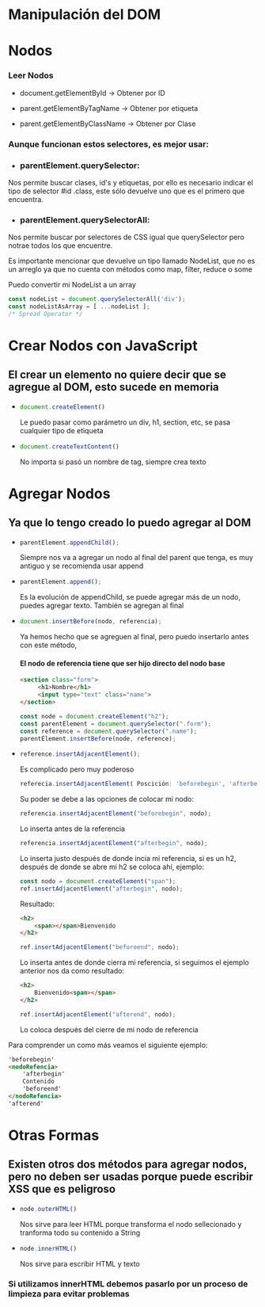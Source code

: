 # Manipulación del DOM
# Nodos
### Leer Nodos
* document.getElementById -> Obtener por ID

* parent.getElementByTagName -> Obtener por etiqueta

* parent.getElementByClassName -> Obtener por Clase
### Aunque funcionan estos selectores, es mejor usar:
  * ### parentElement.querySelector:
  Nos permite buscar clases, id's y etiquetas, por ello es necesario indicar el tipo de selector #id .class, este sólo devuelve uno que es el primero que encuentra.
  * ### parentElement.querySelectorAll:
  Nos permite buscar por selectores de CSS igual que querySelector pero notrae todos los que encuentre.

  Es importante mencionar que devuelve un tipo llamado NodeList, que no es un arreglo ya que no cuenta con métodos como map, filter, reduce o some

  Puedo convertir mi NodeList a un array
  ```javascript
  const nodeList = document.querySelectorAll('div');
  const nodeListAsArray = [ ...nodeList ];
  /* Spread Operator */
  ```
# Crear Nodos con JavaScript

## El crear un elemento no quiere decir que se agregue al DOM, esto sucede en memoria

* ```javascript
  document.createElement()
  ```

  Le puedo pasar como parámetro un div, h1, section, etc, se pasa cualquier tipo de etiqueta

* ```javascript
  document.createTextContent()
  ```

  No importa si pasó un nombre de tag, siempre crea texto

# Agregar Nodos

## Ya que lo tengo creado lo puedo agregar al DOM

* ```javascript
  parentElement.appendChild();
  ```

  Siempre nos va a agregar un nodo al final del parent que tenga, es muy antiguo y se recomienda usar append

* ```javascript
  parentElement.append();
  ```

  Es la evolución de appendChild, se puede agregar más de un nodo, puedes agregar texto. También se agregan al final

* ```javascript
  document.insertBefore(nodo, referencia);
  ```

  Ya hemos hecho que se agreguen al final, pero puedo insertarlo antes con este método,

  #### El nodo de referencia tiene que ser hijo directo del nodo base

  ```html
  <section class="form">
       <h1>Nombre</h1>
       <input type="text" class="name">
  </section>
  ```

  ```javascript
  const node = document.createElement("h2");
  const parentElement = document.querySelector(".form");
  const reference = document.querySelector(".name");
  parentElement.insertBefore(node, reference);
  ```

* ```javascript
  reference.insertAdjacentElement();
  ```
  Es complicado pero muy poderoso

  ```javascript
  referecia.insertAdjacentElement( Poscición: 'beforebegin', 'afterbegin', 'beforeend', 'afterend', nuevoNodo);
  ```

  Su poder se debe a las opciones de colocar mi nodo:

  ```javascript
  referencia.insertAdjacentElement("beforebegin", nodo);
  ```

  Lo inserta antes de la referencia

  ```javascript
  referencia.insertAdjacentElement("afterbegin", nodo);
  ```

  Lo inserta justo después de donde incia mi referencia, si es un h2, después de donde se abre mi h2 se coloca ahí, ejemplo:

  ```javascript
  const nodo = document.createElement("span");
  ref.insertAdjacentElement("afterbegin", nodo);
  ```

  Resultado:

  ```html
  <h2>
      <span></span>Bienvenido
  </h2>
  ```

  ```javascript
  ref.insertAdjacentElement("beforeend", nodo);
  ```

  Lo inserta antes de donde cierra mi referencia, si seguimos el ejemplo anterior nos da como resultado:

  ```html
  <h2>
      Bienvenido<span></span>
  </h2>
  ```

  ```javascript
  ref.insertAdjacentElement("afterend", nodo);
  ```

  Lo coloca después del cierre de mi nodo de referencia

Para comprender un como más veamos el siguiente ejemplo:

```html
'beforebegin'
<nodoRefencia>
    'afterbegin'
    Contenido
    'beforeend'
</nodoRefencia>
'afterend'
```

# Otras Formas

## Existen otros dos métodos para agregar nodos, pero no deben ser usadas porque puede escribir XSS que es peligroso

* ```javascript
  node.outerHTML()
  ```

  Nos sirve para leer HTML porque transforma el nodo sellecionado y tranforma todo su contenido a String

* ```javascript
  node.innerHTML()
  ```

  Nos sirve para escribir HTML y texto

### Si utilizamos innerHTML debemos pasarlo por un proceso de limpieza para evitar problemas